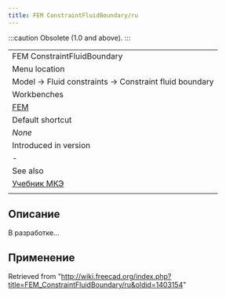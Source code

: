 ```yaml
---
title: FEM ConstraintFluidBoundary/ru
---
```

:::caution
Obsolete (1.0 and above).
:::

|  |
| --- |
| FEM ConstraintFluidBoundary |
| Menu location |
| Model → Fluid constraints → Constraint fluid boundary |
| Workbenches |
| [FEM](/FEM_Workbench/ru "FEM Workbench/ru") |
| Default shortcut |
| *None* |
| Introduced in version |
| - |
| See also |
| [Учебник МКЭ](/FEM_tutorial/ru "FEM tutorial/ru") |
|  |

## Описание

В разработке...

## Применение

Retrieved from "<http://wiki.freecad.org/index.php?title=FEM_ConstraintFluidBoundary/ru&oldid=1403154>"